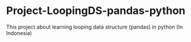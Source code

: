 # Project-LoopingDS-pandas-python
This project about learning looping data structure (pandas) in python (In Indonesia)
